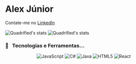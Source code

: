 # Alex Júnior

Contate-me no [LinkedIn](https://www.linkedin.com/in/alex-junior-7944323b/)

<!-- GitHub Stats -->
<a>
    <img align="center" src="https://github-readme-stats.vercel.app/api?username=silvaAlex&show_icons=true" alt="Quadrified's stats" />
</a>
<a>
    <img align="center" src="https://github-readme-stats.anuraghazra1.vercel.app/api/top-langs/?username=silvaAlex&layout=compact&" alt="Quadrified's stats" />
</a>

<!-- Technologies & Tools -->
### 🔧 &nbsp; Tecnologias e Ferramentas...

<p align="center">
  <img alt="JavaScript" src="https://img.shields.io/badge/language-javascript-yellow.svg">
  <img alt="C#" src="https://img.shields.io/badge/language-csharp-green.svg">
  <img alt="Java" src="https://img.shields.io/badge/language-java-red.svg">
  <img alt="HTML5" src="https://img.shields.io/badge/language-html-orange.svg">
  <img alt="React" src="https://img.shields.io/badge/framework-react-blue.svg">
</p>
